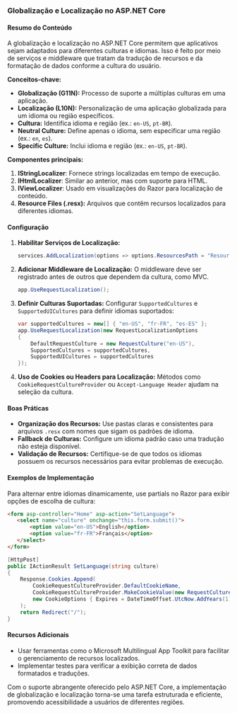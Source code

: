 ### Globalização e Localização no ASP.NET Core

#### Resumo do Conteúdo
A globalização e localização no ASP.NET Core permitem que aplicativos sejam adaptados para diferentes culturas e idiomas. Isso é feito por meio de serviços e middleware que tratam da tradução de recursos e da formatação de dados conforme a cultura do usuário.

**Conceitos-chave:**
- **Globalização (G11N):** Processo de suporte a múltiplas culturas em uma aplicação.
- **Localização (L10N):** Personalização de uma aplicação globalizada para um idioma ou região específicos.
- **Cultura:** Identifica idioma e região (ex.: `en-US`, `pt-BR`).
- **Neutral Culture:** Define apenas o idioma, sem especificar uma região (ex.: `en`, `es`).
- **Specific Culture:** Inclui idioma e região (ex.: `en-US`, `pt-BR`).

**Componentes principais:**
1. **IStringLocalizer**: Fornece strings localizadas em tempo de execução.
2. **IHtmlLocalizer**: Similar ao anterior, mas com suporte para HTML.
3. **IViewLocalizer**: Usado em visualizações do Razor para localização de conteúdo.
4. **Resource Files (.resx):** Arquivos que contêm recursos localizados para diferentes idiomas.

#### Configuração
1. **Habilitar Serviços de Localização:**
   ```csharp
   services.AddLocalization(options => options.ResourcesPath = "Resources");
   ```

2. **Adicionar Middleware de Localização:**
   O middleware deve ser registrado antes de outros que dependem da cultura, como MVC.
   ```csharp
   app.UseRequestLocalization();
   ```

3. **Definir Culturas Suportadas:**
   Configurar `SupportedCultures` e `SupportedUICultures` para definir idiomas suportados:
   ```csharp
   var supportedCultures = new[] { "en-US", "fr-FR", "es-ES" };
   app.UseRequestLocalization(new RequestLocalizationOptions
   {
       DefaultRequestCulture = new RequestCulture("en-US"),
       SupportedCultures = supportedCultures,
       SupportedUICultures = supportedCultures
   });
   ```

4. **Uso de Cookies ou Headers para Localização:**
   Métodos como `CookieRequestCultureProvider` ou `Accept-Language Header` ajudam na seleção da cultura.

#### Boas Práticas
- **Organização dos Recursos:** Use pastas claras e consistentes para arquivos `.resx` com nomes que sigam os padrões de idioma.
- **Fallback de Culturas:** Configure um idioma padrão caso uma tradução não esteja disponível.
- **Validação de Recursos:** Certifique-se de que todos os idiomas possuem os recursos necessários para evitar problemas de execução.

#### Exemplos de Implementação
Para alternar entre idiomas dinamicamente, use partials no Razor para exibir opções de escolha de cultura:
```html
<form asp-controller="Home" asp-action="SetLanguage">
   <select name="culture" onchange="this.form.submit()">
       <option value="en-US">English</option>
       <option value="fr-FR">Français</option>
   </select>
</form>
```
```csharp
[HttpPost]
public IActionResult SetLanguage(string culture)
{
    Response.Cookies.Append(
        CookieRequestCultureProvider.DefaultCookieName,
        CookieRequestCultureProvider.MakeCookieValue(new RequestCulture(culture)),
        new CookieOptions { Expires = DateTimeOffset.UtcNow.AddYears(1) }
    );
    return Redirect("/");
}
```

#### Recursos Adicionais
- Usar ferramentas como o Microsoft Multilingual App Toolkit para facilitar o gerenciamento de recursos localizados.
- Implementar testes para verificar a exibição correta de dados formatados e traduções.

Com o suporte abrangente oferecido pelo ASP.NET Core, a implementação de globalização e localização torna-se uma tarefa estruturada e eficiente, promovendo acessibilidade a usuários de diferentes regiões.